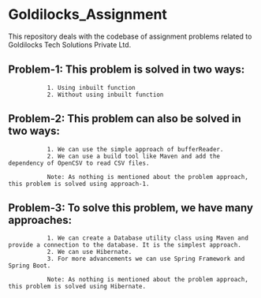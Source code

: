 # Goldilocks_Assignment
This repository deals with the codebase of assignment problems related to Goldilocks Tech Solutions Private Ltd.

## Problem-1: This problem is solved in two ways:
               1. Using inbuilt function
               2. Without using inbuilt function

## Problem-2: This problem can also be solved in two ways:
               1. We can use the simple approach of bufferReader.
               2. We can use a build tool like Maven and add the dependency of OpenCSV to read CSV files.
               
               Note: As nothing is mentioned about the problem approach, this problem is solved using approach-1.


## Problem-3: To solve this problem, we have many approaches:
               1. We can create a Database utility class using Maven and provide a connection to the database. It is the simplest approach. 
               2. We can use Hibernate.
               3. For more advancements we can use Spring Framework and Spring Boot.
               
               Note: As nothing is mentioned about the problem approach, this problem is solved using Hibernate. 
               
